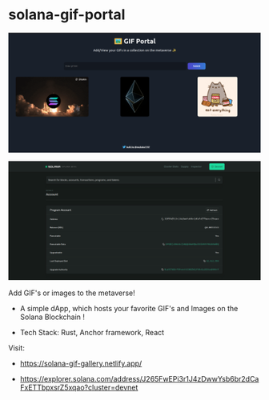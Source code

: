# solana-gif-portal
![Image](/Image1.png?raw=true&sanitize=true)

![Image](/Image2.png?raw=true&sanitize=true)

Add GIF's or images to the metaverse!

- A simple dApp, which hosts your favorite GIF's and Images on the Solana Blockchain !

- Tech Stack: Rust, Anchor framework, React

Visit:
- https://solana-gif-gallery.netlify.app/

- https://explorer.solana.com/address/J265FwEPi3r1J4zDwwYsb6br2dCaFxETTbpxsrZ5xqao?cluster=devnet
